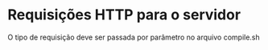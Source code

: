 # Requisições HTTP para o servidor

O tipo de requisição deve ser passada por parâmetro no arquivo compile.sh 
